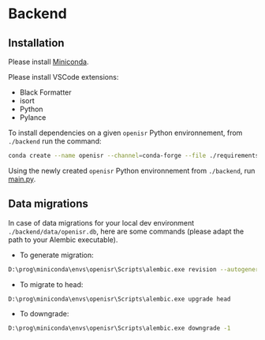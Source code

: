 # Backend

## Installation

Please install [Miniconda](https://docs.conda.io/projects/miniconda/en/latest/index.html).

Please install VSCode extensions:

- Black Formatter
- isort
- Python
- Pylance

To install dependencies on a given `openisr` Python environnement, from `./backend` run the command:

```bash
conda create --name openisr --channel=conda-forge --file ./requirements.txt
```

Using the newly created `openisr` Python environnement from `./backend`, run [main.py](.\src\main.py).

## Data migrations

In case of data migrations for your local dev environment `./backend/data/openisr.db`, here are some commands (please adapt the path to your Alembic executable).

- To generate migration:

```bash
D:\prog\miniconda\envs\openisr\Scripts\alembic.exe revision --autogenerate
```

- To migrate to head:

```bash
D:\prog\miniconda\envs\openisr\Scripts\alembic.exe upgrade head
```

- To downgrade:

```bash
D:\prog\miniconda\envs\openisr\Scripts\alembic.exe downgrade -1
```
